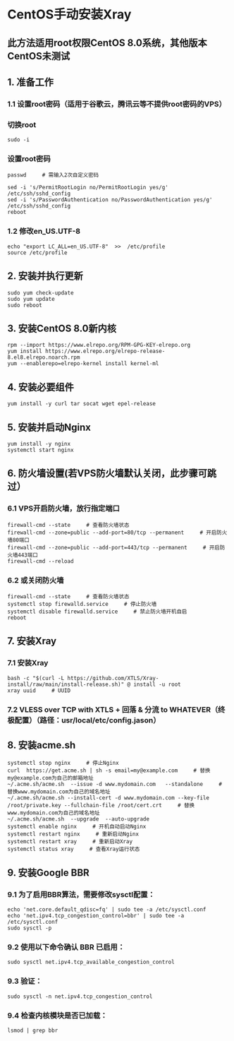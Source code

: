 # CentOS手动安装Xray
## 此方法适用root权限CentOS 8.0系统，其他版本CentOS未测试

## 1. 准备工作
### 1.1 设置root密码（适用于谷歌云，腾讯云等不提供root密码的VPS）
### 切换root
```
sudo -i
```
### 设置root密码
```
passwd     # 需输入2次自定义密码
```
```
sed -i 's/PermitRootLogin no/PermitRootLogin yes/g' /etc/ssh/sshd_config
sed -i 's/PasswordAuthentication no/PasswordAuthentication yes/g' /etc/ssh/sshd_config
reboot
```
### 1.2 修改en_US.UTF-8
```
echo "export LC_ALL=en_US.UTF-8"  >>  /etc/profile
source /etc/profile
```

## 2. 安装并执行更新
```
sudo yum check-update
sudo yum update
sudo reboot
```

## 3. 安装CentOS 8.0新内核
```
rpm --import https://www.elrepo.org/RPM-GPG-KEY-elrepo.org
yum install https://www.elrepo.org/elrepo-release-8.el8.elrepo.noarch.rpm
yum --enablerepo=elrepo-kernel install kernel-ml
```

## 4. 安装必要组件
```
yum install -y curl tar socat wget epel-release 
```

## 5. 安装并启动Nginx
```
yum install -y nginx
systemctl start nginx
```

## 6. 防火墙设置(若VPS防火墙默认关闭，此步骤可跳过）
### 6.1 VPS开启防火墙，放行指定端口
```
firewall-cmd --state     # 查看防火墙状态
firewall-cmd --zone=public --add-port=80/tcp --permanent     # 开启防火墙80端口
firewall-cmd --zone=public --add-port=443/tcp --permanent     # 开启防火墙443端口
firewall-cmd --reload
```
### 6.2 或关闭防火墙
```
firewall-cmd --state     # 查看防火墙状态
systemctl stop firewalld.service     # 停止防火墙
systemctl disable firewalld.service     # 禁止防火墙开机自启
reboot
```

## 7. 安装Xray
### 7.1 安装Xray
```
bash -c "$(curl -L https://github.com/XTLS/Xray-install/raw/main/install-release.sh)" @ install -u root
xray uuid     # UUID
```
### 7.2 VLESS over TCP with XTLS + 回落 & 分流 to WHATEVER（终极配置）（路径：usr/local/etc/config.jason）

## 8. 安装acme.sh
```
systemctl stop nginx     # 停止Nginx
curl  https://get.acme.sh | sh -s email=my@example.com     # 替换my@example.com为自己的邮箱地址
~/.acme.sh/acme.sh  --issue -d www.mydomain.com   --standalone     # 替换www.mydomain.com为自己的域名地址
~/.acme.sh/acme.sh --install-cert -d www.mydomain.com --key-file /root/private.key --fullchain-file /root/cert.crt     # 替换www.mydomain.com为自己的域名地址
~/.acme.sh/acme.sh  --upgrade  --auto-upgrade
systemctl enable nginx     # 开机自动启动Nginx
systemctl restart nginx     # 重新启动Nginx
systemctl restart xray     # 重新启动Xray
systemctl status xray     # 查看Xray运行状态
```

## 9. 安装Google BBR
### 9.1 为了启用BBR算法，需要修改sysctl配置：
```
echo 'net.core.default_qdisc=fq' | sudo tee -a /etc/sysctl.conf
echo 'net.ipv4.tcp_congestion_control=bbr' | sudo tee -a /etc/sysctl.conf
sudo sysctl -p
```
### 9.2 使用以下命令确认 BBR 已启用：
```
sudo sysctl net.ipv4.tcp_available_congestion_control
```
### 9.3 验证：
```
sudo sysctl -n net.ipv4.tcp_congestion_control
```
### 9.4 检查内核模块是否已加载：
```
lsmod | grep bbr
```
